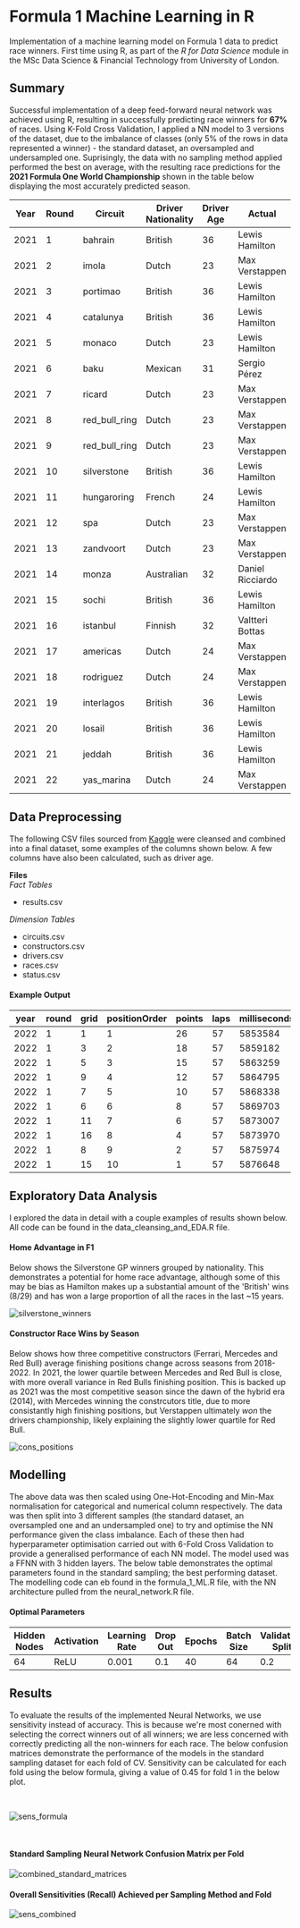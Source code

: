 
# Formula 1 Machine Learning in R

Implementation of a machine learning model on Formula 1 data to predict race winners. First time using R, as part of the *R for Data Science* module in the MSc Data Science & Financial Technology from University of London.

## Summary
Successful implementation of a deep feed-forward neural network was achieved using R, resulting in successfully predicting race winners for **67%** of races. Using K-Fold Cross Validation, I applied a NN model to 3 versions of the dataset, due to the imbalance of classes (only 5% of the rows in data represented a winner) - the standard dataset, an oversampled and undersampled one. Suprisingly, the data with no sampling method applied performed the best on average, with the resulting race predictions for the **2021 Formula One World Championship** shown in the table below displaying the most accurately predicted season.

| Year | Round | Circuit       | Driver Nationality | Driver Age | Actual           | Predicted        |
| ---- | ----- | ------------- | ------------------ | ---------- | ---------------- | ---------------- |
| 2021 | 1     | bahrain       | British            | 36         | Lewis Hamilton   | Lewis Hamilton   |
| 2021 | 2     | imola         | Dutch              | 23         | Max Verstappen   | Max Verstappen   |
| 2021 | 3     | portimao      | British            | 36         | Lewis Hamilton   | Lewis Hamilton   |
| 2021 | 4     | catalunya     | British            | 36         | Lewis Hamilton   | Lewis Hamilton   |
| 2021 | 5     | monaco        | Dutch              | 23         | Lewis Hamilton   | Max Verstappen   |
| 2021 | 6     | baku          | Mexican            | 31         | Sergio Pérez     | Sergio Pérez     |
| 2021 | 7     | ricard        | Dutch              | 23         | Max Verstappen   | Max Verstappen   |
| 2021 | 8     | red_bull_ring | Dutch              | 23         | Max Verstappen   | Max Verstappen   |
| 2021 | 9     | red_bull_ring | Dutch              | 23         | Max Verstappen   | Max Verstappen   |
| 2021 | 10    | silverstone   | British            | 36         | Lewis Hamilton   | Lewis Hamilton   |
| 2021 | 11    | hungaroring   | French             | 24         | Lewis Hamilton   | Esteban Ocon     |
| 2021 | 12    | spa           | Dutch              | 23         | Max Verstappen   | Max Verstappen   |
| 2021 | 13    | zandvoort     | Dutch              | 23         | Max Verstappen   | Max Verstappen   |
| 2021 | 14    | monza         | Australian         | 32         | Daniel Ricciardo | Daniel Ricciardo |
| 2021 | 15    | sochi         | British            | 36         | Lewis Hamilton   | Lewis Hamilton   |
| 2021 | 16    | istanbul      | Finnish            | 32         | Valtteri Bottas  | Valtteri Bottas  |
| 2021 | 17    | americas      | Dutch              | 24         | Max Verstappen   | Max Verstappen   |
| 2021 | 18    | rodriguez     | Dutch              | 24         | Max Verstappen   | Max Verstappen   |
| 2021 | 19    | interlagos    | British            | 36         | Lewis Hamilton   | Lewis Hamilton   |
| 2021 | 20    | losail        | British            | 36         | Lewis Hamilton   | Lewis Hamilton   |
| 2021 | 21    | jeddah        | British            | 36         | Lewis Hamilton   | Lewis Hamilton   |
| 2021 | 22    | yas_marina    | Dutch              | 24         | Max Verstappen   | Max Verstappen   |

## Data Preprocessing
The following CSV files sourced from [Kaggle](https://www.kaggle.com/datasets/rohanrao/formula-1-world-championship-1950-2020) were cleansed and combined into a final dataset, some examples of the columns shown below. A few columns have also been calculated, such as driver age.

**Files** \
*Fact Tables*
- results.csv <br/>

*Dimension Tables*
- circuits.csv
- constructors.csv
- drivers.csv
- races.csv
- status.csv

#### Example Output

| year | round | grid | positionOrder | points | laps | milliseconds | fastestLap | fastestLapSpeed | driverRef       | driver_nationality | driver_age | constructor_name | circuitRef |
| ---- | ----- | ---- | ------------- | ------ | ---- | ------------ | ---------- | --------------- | --------------- | ------------------ | ---------- | ---------------- | ---------- |
| 2022 | 1     | 1    | 1             | 26     | 57   | 5853584      | 51         | 206.018         | leclerc         | Monegasque         | 24         | Ferrari          | bahrain    |
| 2022 | 1     | 3    | 2             | 18     | 57   | 5859182      | 52         | 203.501         | sainz           | Spanish            | 27         | Ferrari          | bahrain    |
| 2022 | 1     | 5    | 3             | 15     | 57   | 5863259      | 53         | 202.469         | hamilton        | British            | 37         | Mercedes         | bahrain    |
| 2022 | 1     | 9    | 4             | 12     | 57   | 5864795      | 56         | 202.313         | russell         | British            | 24         | Mercedes         | bahrain    |
| 2022 | 1     | 7    | 5             | 10     | 57   | 5868338      | 53         | 201.641         | kevin_magnussen | Danish             | 29         | Haas F1 Team     | bahrain    |
| 2022 | 1     | 6    | 6             | 8      | 57   | 5869703      | 53         | 201.691         | bottas          | Finnish            | 32         | Alfa Romeo       | bahrain    |
| 2022 | 1     | 11   | 7             | 6      | 57   | 5873007      | 53         | 200.63          | ocon            | French             | 25         | Alpine F1 Team   | bahrain    |
| 2022 | 1     | 16   | 8             | 4      | 57   | 5873970      | 53         | 200.642         | tsunoda         | Japanese           | 21         | AlphaTauri       | bahrain    |
| 2022 | 1     | 8    | 9             | 2      | 57   | 5875974      | 44         | 201.412         | alonso          | Spanish            | 40         | Alpine F1 Team   | bahrain    |
| 2022 | 1     | 15   | 10            | 1      | 57   | 5876648      | 39         | 201.512         | zhou            | Chinese            | 22         | Alfa Romeo       | bahrain    |

## Exploratory Data Analysis
I explored the data in detail with a couple examples of results shown below. All code can be found in the data_cleansing_and_EDA.R file.

#### Home Advantage in F1
Below shows the Silverstone GP winners grouped by nationality. This demonstrates a potential for home race advantage, although some of this may be bias as Hamilton makes up a substantial amount of the 'British' wins (8/29) and has won a large proportion of all the races in the last ~15 years.

![silverstone_winners](https://github.com/joemarron/formula-1-machine-learning/blob/main/EDA/EDA_silverstone_winners_nationality.png)

#### Constructor Race Wins by Season
Below shows how three competitive constructors (Ferrari, Mercedes and Red Bull) average finishing positions change across seasons from 2018-2022. In 2021, the lower quartile between Mercedes and Red Bull is close, with more overall variance in Red Bulls finishing position. This is backed up as 2021 was the most competitive season since the dawn of the hybrid era (2014), with Mercedes winning the constrcutors title, due to more consistantly high finishing positions, but Verstappen ultimately *won* the drivers championship, likely explaining the slightly lower quartile for Red Bull.

![cons_positions](https://github.com/joemarron/formula-1-machine-learning/blob/main/EDA/EDA_avg_constructor_wins.png)

## Modelling
The above data was then scaled using One-Hot-Encoding and Min-Max normalisation for categorical and numerical column respectively. The data was then split into 3 different samples (the standard dataset, an oversampled one and an undersampled one) to try and optimise the NN performance given the class imbalance. Each of these then had hyperparameter optimisation carried out with 6-Fold Cross Validation to provide a generalised performance of each NN model. The model used was a FFNN with 3 hidden layers. The below table demonstrates the optimal parameters found in the standard sampling; the best performing dataset. The modelling code can eb found in the formula_1_ML.R file, with the NN architecture pulled from the neural_network.R file.

#### Optimal Parameters
| Hidden Nodes | Activation | Learning Rate | Drop Out | Epochs | Batch Size | Validation Split |
| ------------ | ---------- | ------------- | -------- | ------ | ---------- | ---------------- |
| 64           | ReLU       | 0.001         | 0.1      | 40     | 64         | 0.2              |

## Results
To evaluate the results of the implemented Neural Networks, we use sensitivity instead of accuracy. This is because we're most conerned with selecting the correct winners out of all winners; we are less concerned with correctly predicting all the non-winners for each race. The below confusion matrices demonstrate the performance of the models in the standard sampling dataset for each fold of CV. Sensitivity can be calculated for each fold using the below formula, giving a value of 0.45 for fold 1 in the below plot.

</br>

![sens_formula](https://render.githubusercontent.com/render/math?math=Sensitivity%20%3D%20Recall%20%3D%20%5Cfrac%7BTP%7D%7BTP%2BFN%7D)

</br>

#### Standard Sampling Neural Network Confusion Matrix per Fold
![combined_standard_matrices](https://github.com/joemarron/formula-1-machine-learning/blob/main/results/standard_combined.png)

#### Overall Sensitivities (Recall) Achieved per Sampling Method and Fold
![sens_combined](https://github.com/joemarron/formula-1-machine-learning/blob/main/results/sensitivity_combined.png)


